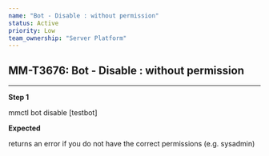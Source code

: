 ```yaml
---
name: "Bot - Disable : without permission"
status: Active
priority: Low
team_ownership: "Server Platform"
---
```


## MM-T3676: Bot - Disable : without permission

---

**Step 1**

mmctl bot disable \[testbot]

**Expected**

returns an error if you do not have the correct permissions (e.g. sysadmin)
